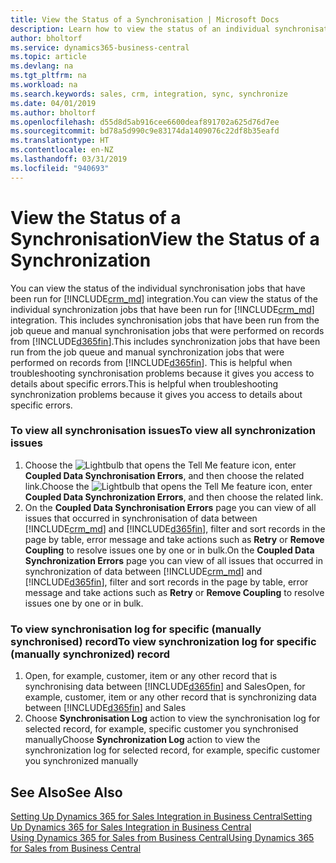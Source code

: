 ```yaml
---
title: View the Status of a Synchronisation | Microsoft Docs
description: Learn how to view the status of an individual synchronisation job.
author: bholtorf
ms.service: dynamics365-business-central
ms.topic: article
ms.devlang: na
ms.tgt_pltfrm: na
ms.workload: na
ms.search.keywords: sales, crm, integration, sync, synchronize
ms.date: 04/01/2019
ms.author: bholtorf
ms.openlocfilehash: d55d8d5ab916cee6600deaf891702a625d76d7ee
ms.sourcegitcommit: bd78a5d990c9e83174da1409076c22df8b35eafd
ms.translationtype: HT
ms.contentlocale: en-NZ
ms.lasthandoff: 03/31/2019
ms.locfileid: "940693"
---
```

# <a name="view-the-status-of-a-synchronization"></a><span data-ttu-id="3d079-103">View the Status of a Synchronisation</span><span class="sxs-lookup"><span data-stu-id="3d079-103">View the Status of a Synchronization</span></span>
<span data-ttu-id="3d079-104">You can view the status of the individual synchronisation jobs that have been run for [!INCLUDE[crm_md](includes/crm_md.md)] integration.</span><span class="sxs-lookup"><span data-stu-id="3d079-104">You can view the status of the individual synchronization jobs that have been run for [!INCLUDE[crm_md](includes/crm_md.md)] integration.</span></span> <span data-ttu-id="3d079-105">This includes synchronisation jobs that have been run from the job queue and manual synchronisation jobs that were performed on records from [!INCLUDE[d365fin](includes/d365fin_md.md)].</span><span class="sxs-lookup"><span data-stu-id="3d079-105">This includes synchronization jobs that have been run from the job queue and manual synchronization jobs that were performed on records from [!INCLUDE[d365fin](includes/d365fin_md.md)].</span></span> <span data-ttu-id="3d079-106">This is helpful when troubleshooting synchronisation problems because it gives you access to details about specific errors.</span><span class="sxs-lookup"><span data-stu-id="3d079-106">This is helpful when troubleshooting synchronization problems because it gives you access to details about specific errors.</span></span>

### <a name="to-view-all-synchronization-issues"></a><span data-ttu-id="3d079-107">To view all synchronisation issues</span><span class="sxs-lookup"><span data-stu-id="3d079-107">To view all synchronization issues</span></span>
1. <span data-ttu-id="3d079-108">Choose the ![Lightbulb that opens the Tell Me feature](media/ui-search/search_small.png "Tell me what you want to do") icon, enter **Coupled Data Synchronisation Errors**, and then choose the related link.</span><span class="sxs-lookup"><span data-stu-id="3d079-108">Choose the ![Lightbulb that opens the Tell Me feature](media/ui-search/search_small.png "Tell me what you want to do") icon, enter **Coupled Data Synchronization Errors**, and then choose the related link.</span></span>
2. <span data-ttu-id="3d079-109">On the **Coupled Data Synchronisation Errors** page you can view of all issues that occurred in synchronisation of data between [!INCLUDE[crm_md](includes/crm_md.md)] and [!INCLUDE[d365fin](includes/d365fin_md.md)], filter and sort records in the page by table, error message and take actions such as **Retry** or **Remove Coupling** to resolve issues one by one or in bulk.</span><span class="sxs-lookup"><span data-stu-id="3d079-109">On the **Coupled Data Synchronization Errors** page you can view of all issues that occurred in synchronization of data between [!INCLUDE[crm_md](includes/crm_md.md)] and [!INCLUDE[d365fin](includes/d365fin_md.md)], filter and sort records in the page by table, error message and take actions such as **Retry** or **Remove Coupling** to resolve issues one by one or in bulk.</span></span>

### <a name="to-view-synchronization-log-for-specific-manually-synchronized-record"></a><span data-ttu-id="3d079-110">To view synchronisation log for specific (manually synchronised) record</span><span class="sxs-lookup"><span data-stu-id="3d079-110">To view synchronization log for specific (manually synchronized) record</span></span>
1. <span data-ttu-id="3d079-111">Open, for example, customer, item or any other record that is synchronising data between [!INCLUDE[d365fin](includes/d365fin_md.md)] and Sales</span><span class="sxs-lookup"><span data-stu-id="3d079-111">Open, for example, customer, item or any other record that is synchronizing data between [!INCLUDE[d365fin](includes/d365fin_md.md)] and Sales</span></span>
2. <span data-ttu-id="3d079-112">Choose **Synchronisation Log** action to view the synchronisation log for selected record, for example, specific customer you synchronised manually</span><span class="sxs-lookup"><span data-stu-id="3d079-112">Choose **Synchronization Log** action to view the synchronization log for selected record, for example, specific customer you synchronized manually</span></span>

## <a name="see-also"></a><span data-ttu-id="3d079-113">See Also</span><span class="sxs-lookup"><span data-stu-id="3d079-113">See Also</span></span>  
[<span data-ttu-id="3d079-114">Setting Up Dynamics 365 for Sales Integration in Business Central</span><span class="sxs-lookup"><span data-stu-id="3d079-114">Setting Up Dynamics 365 for Sales Integration in Business Central</span></span>](admin-setting-up-integration-with-dynamics-sales.md)  
[<span data-ttu-id="3d079-115">Using Dynamics 365 for Sales from Business Central</span><span class="sxs-lookup"><span data-stu-id="3d079-115">Using Dynamics 365 for Sales from Business Central</span></span>](marketing-integrate-dynamicscrm.md)
